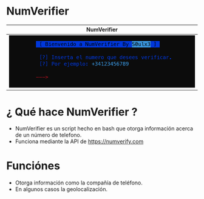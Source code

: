 # NumVerifier

|  NumVerifier  |
| ------------  |
|![f](https://github.com/S0ulx3/NumVerifier/blob/main/Numverifier.png)|



# ¿ Qué hace NumVerifier ?
- NumVerifier es un script hecho en bash que otorga información acerca de un número de telefono.
- Funciona mediante la API de https://numverify.com


# Funciónes
- Otorga información como la compañía de teléfono.
- En algunos casos la geolocalización.
